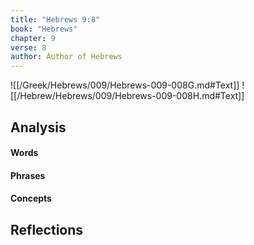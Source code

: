 ```yaml
---
title: "Hebrews 9:8"
book: "Hebrews"
chapter: 9
verse: 8
author: Author of Hebrews
---
```

![[/Greek/Hebrews/009/Hebrews-009-008G.md#Text]]
![[/Hebrew/Hebrews/009/Hebrews-009-008H.md#Text]]

## Analysis

#### Words

#### Phrases

#### Concepts

## Reflections

